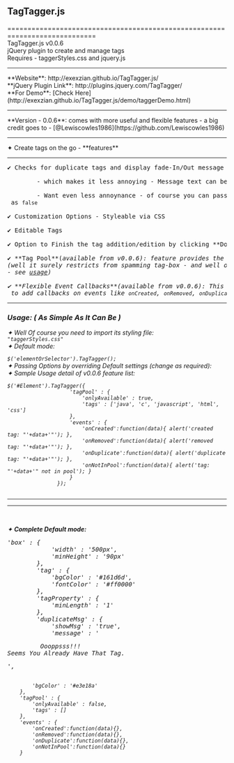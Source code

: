 ## TagTagger.js
============================================================================<br/>
TagTagger.js v0.0.6<br/>
jQuery plugin to create and manage tags<br/>
Requires - taggerStyles.css and jquery.js <br/>
<hr>
**Website**: http://exexzian.github.io/TagTagger.js/ <br/>
**jQuery Plugin Link**: http://plugins.jquery.com/TagTagger/ <br/>
**For Demo**: [Check Here](http://exexzian.github.io/TagTagger.js/demo/taggerDemo.html) <br/>
<hr size='3'>
**Version - 0.0.6**: comes with more useful and flexible features - a big credit goes to - [@Lewiscowles1986](https://github.com/Lewiscowles1986)<br/>
<hr size='3'>
✦ Create tags on the go - **features**<br/>
<hr><pre>
✔ Checks for duplicate tags and display fade-In/Out message<br/>
		- which makes it less annoying - Message text can be easily changed by passing option msg<br/>
		- Want even less annoynance - of course you can pass the <code>showMsg</code> as <code>false</code><br/> 
✔ Customization Options - Styleable via CSS<br/>
✔ Editable Tags<br/>
✔ Option to Finish the tag addition/edition by clicking **Done** button <br/>
✔ **Tag Pool**(<i>available from v0.0.6<i>): feature provides the option to list Tags that can be added <br/>(<i>well it surely restricts from spamming tag-box - and well of-coure you can turn it off anytime<i> <br/>- see <a href="#usage">usage</a>)<br/>
✔ **Flexible Event Callbacks**(<i>available from v0.0.6<i>): This one gives a free hand flexibility to developers<br/> to add callbacks on events like <code>onCreated</code>, <code>onRemoved</code>, <code>onDuplicate</code>, <code>onNotInPool</code>
</pre>
<hr/>

### Usage: (<i> As Simple As It Can Be </i>)<br/>
✦ Well Of course you need to import its styling file: <code> "taggerStyles.css" </code> <br/>
✦ Default mode: <br/>
   <code> $('elementOrSelector').TagTagger(); </code> <br/>
✦ Passing Options by overriding Default settings (<i>change as required</i>): <br/>
✦ <a name="usage">Sample Usage detail of v0.0.6 feature list: </a> <br/>
```
$('#Element').TagTagger({ 
					'tagPool' : {
						'onlyAvailable' : true,
						'tags' : ['java', 'c', 'javascript', 'html', 'css']
					},
					'events' : {
						'onCreated':function(data){ alert('created tag: "'+data+'"'); },
						'onRemoved':function(data){ alert('removed tag: "'+data+'"'); },
						'onDuplicate':function(data){ alert('duplicate tag: "'+data+'"'); },
						'onNotInPool':function(data){ alert('tag: "'+data+'" not in pool'); }					
					}
				});
               
 ```
<hr size='3'>
<hr size='3'><br/>

✦ **Complete Default mode:** <br/>
<pre>
'box' : {
			'width' : '500px',
			'minHeight' : '90px'
		},
		'tag' : {
			'bgColor' : '#161d6d',
			'fontColor' : '#ff0000'
		},
		'tagProperty' : {
			'minLength' : '1'
		},
		'duplicateMsg' : {
			'showMsg' : 'true',
			'message' : '<pre>         Oooppsss!!!       <br/>Seems You Already Have That Tag. </pre>',
			'bgColor' : '#e3e18a'
		},
		'tagPool' : {
			'onlyAvailable' : false,
			'tags' : []
		},
		'events' : {
			'onCreated':function(data){},
			'onRemoved':function(data){},
			'onDuplicate':function(data){},
			'onNotInPool':function(data){}
		}
 </pre>



